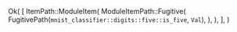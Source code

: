 Ok(
    [
        ItemPath::ModuleItem(
            ModuleItemPath::Fugitive(
                FugitivePath(`mnist_classifier::digits::five::is_five`, `Val`),
            ),
        ),
    ],
)